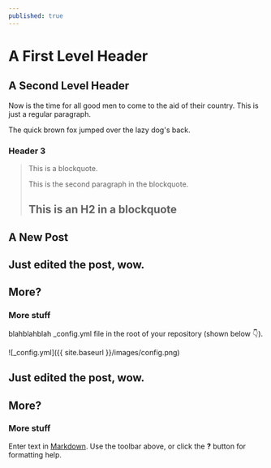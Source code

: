 ```yaml
---
published: true
---
```



A First Level Header
====================

A Second Level Header
---------------------

Now is the time for all good men to come to
the aid of their country. This is just a
regular paragraph.

The quick brown fox jumped over the lazy
dog's back.

### Header 3

> This is a blockquote.
> 
> This is the second paragraph in the blockquote.
>
> ## This is an H2 in a blockquote

## A New Post


## Just edited the post, wow.  
## More?
### More stuff

blahblahblah _config.yml file in the root of your repository (shown below :point_down:).

![_config.yml]({{ site.baseurl }}/images/config.png)

## Just edited the post, wow.  
## More?
### More stuff
Enter text in [Markdown](http://daringfireball.net/projects/markdown/). Use the toolbar above, or click the **?** button for formatting help.